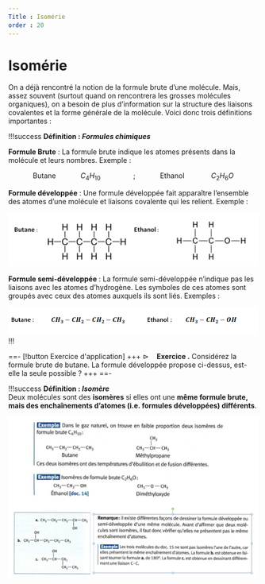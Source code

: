 ```yaml
---
Title : Isomérie
order : 20
---
```


# Isomérie

On a déjà rencontré la notion de la formule brute d’une molécule. Mais,
assez souvent (surtout quand on rencontrera les grosses molécules
organiques), on a besoin de plus d’information sur la structure des
liaisons covalentes et la forme générale de la molécule. Voici donc
trois définitions importantes :

!!!success **Définition : *Formules chimiques***

**Formule Brute** : La formule brute indique les atomes présents dans la
molécule et leurs nombres. Exemple :

$$\text{Butane} \quad \quad\quad C_4H_{10} \quad \quad \quad \quad ;     \quad \quad \quad \text{Ethanol   }\quad \quad \quad C_2H_6O$$

**Formule développée** : Une formule développée fait apparaître l’ensemble des
atomes d’une molécule et liaisons covalente qui les relient. Exemple :

![Formule développée](../img/2/develop.png)

**Formule semi-développée** : La formule semi-développée n’indique pas
les liaisons avec les atomes d’hydrogène. Les symboles de ces atomes
sont groupés avec ceux des atomes auxquels ils sont liés. Exemples :

![Formule développée](../img/2/semidev.png)
!!!

==- [!button Exercice d'application]
+++
$\triangleright \quad$**Exercice .** Considérez la formule brute de
butane. La formule développée propose ci-dessus, est-elle la seule
possible ?
+++
==- 

!!!success **Définition : *Isomère***  
Deux molécules sont des **isomères** si elles ont une **même formule
brute, mais des enchaînements d’atomes (i.e. formules développées)
différents**.

![Formule développée](../img/2/isomeres.png)

